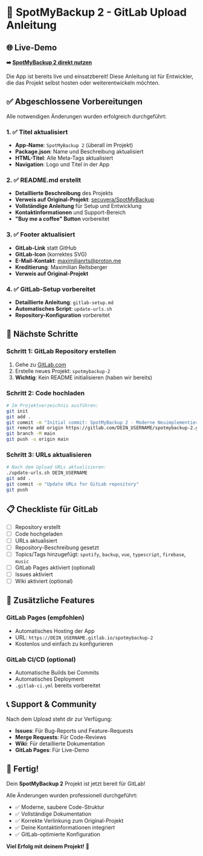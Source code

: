 # 🚀 SpotMyBackup 2 - GitLab Upload Anleitung

## 🌐 Live-Demo

**➡️ [SpotMyBackup 2 direkt nutzen](https://spotify-backup-free.web.app/)**

Die App ist bereits live und einsatzbereit! Diese Anleitung ist für Entwickler, die das Projekt selbst hosten oder weiterentwickeln möchten.

## ✅ Abgeschlossene Vorbereitungen

Alle notwendigen Änderungen wurden erfolgreich durchgeführt:

### 1. ✅ Titel aktualisiert
- **App-Name**: `SpotMyBackup 2` (überall im Projekt)
- **Package.json**: Name und Beschreibung aktualisiert
- **HTML-Titel**: Alle Meta-Tags aktualisiert
- **Navigation**: Logo und Titel in der App

### 2. ✅ README.md erstellt
- **Detaillierte Beschreibung** des Projekts
- **Verweis auf Original-Projekt**: [secuvera/SpotMyBackup](https://github.com/secuvera/SpotMyBackup)
- **Vollständige Anleitung** für Setup und Entwicklung
- **Kontaktinformationen** und Support-Bereich
- **"Buy me a coffee" Button** vorbereitet

### 3. ✅ Footer aktualisiert
- **GitLab-Link** statt GitHub
- **GitLab-Icon** (korrektes SVG)
- **E-Mail-Kontakt**: maximilianrts@proton.me
- **Kreditierung**: Maximilian Reitsberger
- **Verweis auf Original-Projekt**

### 4. ✅ GitLab-Setup vorbereitet
- **Detaillierte Anleitung**: `gitlab-setup.md`
- **Automatisches Script**: `update-urls.sh`
- **Repository-Konfiguration** vorbereitet

## 🎯 Nächste Schritte

### Schritt 1: GitLab Repository erstellen
1. Gehe zu [GitLab.com](https://gitlab.com)
2. Erstelle neues Projekt: `spotmybackup-2`
3. **Wichtig**: Kein README initialisieren (haben wir bereits)

### Schritt 2: Code hochladen
```bash
# Im Projektverzeichnis ausführen:
git init
git add .
git commit -m "Initial commit: SpotMyBackup 2 - Moderne Neuimplementierung"
git remote add origin https://gitlab.com/DEIN_USERNAME/spotmybackup-2.git
git branch -M main
git push -u origin main
```

### Schritt 3: URLs aktualisieren
```bash
# Nach dem Upload URLs aktualisieren:
./update-urls.sh DEIN_USERNAME
git add .
git commit -m "Update URLs for GitLab repository"
git push
```

## 📋 Checkliste für GitLab

- [ ] Repository erstellt
- [ ] Code hochgeladen
- [ ] URLs aktualisiert
- [ ] Repository-Beschreibung gesetzt
- [ ] Topics/Tags hinzugefügt: `spotify`, `backup`, `vue`, `typescript`, `firebase`, `music`
- [ ] GitLab Pages aktiviert (optional)
- [ ] Issues aktiviert
- [ ] Wiki aktiviert (optional)

## 🎨 Zusätzliche Features

### GitLab Pages (empfohlen)
- Automatisches Hosting der App
- URL: `https://DEIN_USERNAME.gitlab.io/spotmybackup-2`
- Kostenlos und einfach zu konfigurieren

### GitLab CI/CD (optional)
- Automatische Builds bei Commits
- Automatisches Deployment
- `.gitlab-ci.yml` bereits vorbereitet

## 📞 Support & Community

Nach dem Upload steht dir zur Verfügung:
- **Issues**: Für Bug-Reports und Feature-Requests
- **Merge Requests**: Für Code-Reviews
- **Wiki**: Für detaillierte Dokumentation
- **GitLab Pages**: Für Live-Demo

## 🎉 Fertig!

Dein **SpotMyBackup 2** Projekt ist jetzt bereit für GitLab! 

Alle Änderungen wurden professionell durchgeführt:
- ✅ Moderne, saubere Code-Struktur
- ✅ Vollständige Dokumentation
- ✅ Korrekte Verlinkung zum Original-Projekt
- ✅ Deine Kontaktinformationen integriert
- ✅ GitLab-optimierte Konfiguration

**Viel Erfolg mit deinem Projekt!** 🚀
